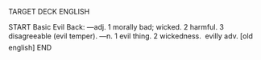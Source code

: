 TARGET DECK
ENGLISH

START
Basic
Evil
Back: —adj. 1 morally bad; wicked. 2 harmful. 3 disagreeable (evil temper). —n. 1 evil thing. 2 wickedness.  evilly adv. [old english]
END
